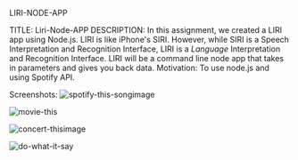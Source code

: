 LIRI-NODE-APP

TITLE: Liri-Node-APP
DESCRIPTION:
In this assignment,  we created a LIRI app using Node.js. LIRI is like iPhone's SIRI. However, while SIRI is a Speech Interpretation and Recognition Interface, LIRI is a _Language_ Interpretation and Recognition Interface. LIRI will be a command line node app that takes in parameters and gives you back data.
Motivation: 
To use node.js and using Spotify API.

Screenshots:
![spotify-this-songimage](https://user-images.githubusercontent.com/43328718/50049152-3fb4e600-00a3-11e9-83c0-3e2a3890f0e5.PNG)

![movie-this](https://user-images.githubusercontent.com/43328718/50049154-4b081180-00a3-11e9-8744-752a35718273.PNG)

![concert-thisimage](https://user-images.githubusercontent.com/43328718/50049155-4f342f00-00a3-11e9-8075-4f731a04f184.PNG)

![do-what-it-say](https://user-images.githubusercontent.com/43328718/50049156-53f8e300-00a3-11e9-8ed7-32b2f15481be.PNG)





